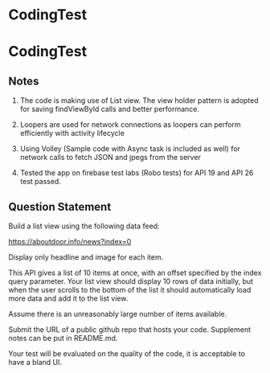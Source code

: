 # CodingTest

# CodingTest


## Notes

1. The code is making use of List view. The view holder pattern is adopted for saving findViewById calls and better performance.

2. Loopers are used for network connections as loopers can perform efficiently with activity lifecycle

3. Using Volley (Sample code with Async task is included as well) for network calls to fetch JSON and jpegs from the server

4. Tested the app on firebase test labs (Robo tests) for API 19 and API 26 test passed.



 
## Question Statement

Build a list view using the following data feed:

https://aboutdoor.info/news?index=0

Display only headline and image for each item.

This API gives a list of 10 items at once, with an offset specified by the index query parameter. 
Your list view should display 10 rows of data initially, but when the user scrolls to the bottom of the list it should automatically load more data and add it to the list view.

Assume there is an unreasonably large number of items available.

Submit the URL of a public github repo that hosts your code. Supplement notes can be put in README.md.

Your test will be evaluated on the quality of the code, it is acceptable to have a bland UI.


